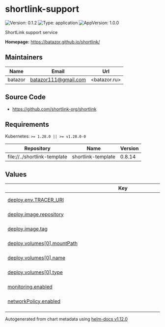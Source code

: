 # shortlink-support

![Version: 0.1.2](https://img.shields.io/badge/Version-0.1.2-informational?style=flat-square) ![Type: application](https://img.shields.io/badge/Type-application-informational?style=flat-square) ![AppVersion: 1.0.0](https://img.shields.io/badge/AppVersion-1.0.0-informational?style=flat-square)

ShortLink support service

**Homepage:** <https://batazor.github.io/shortlink/>

## Maintainers

| Name | Email | Url |
| ---- | ------ | --- |
| batazor | <batazor111@gmail.com> | <batazor.ru> |

## Source Code

* <https://github.com/shortlink-org/shortlink>

## Requirements

Kubernetes: `>= 1.28.0 || >= v1.28.0-0`

| Repository | Name | Version |
|------------|------|---------|
| file://../shortlink-template | shortlink-template | 0.8.14 |

## Values

<table height="400px" >
	<thead>
		<th>Key</th>
		<th>Type</th>
		<th>Default</th>
		<th>Description</th>
	</thead>
	<tbody>
		<tr>
			<td id="deploy--env--TRACER_URI"><a href="./values.yaml#L21">deploy.env.TRACER_URI</a></td>
			<td>
string
</td>
			<td>
				<div style="max-width: 300px;">
<pre lang="json">
"grafana-tempo.grafana:4317"
</pre>
</div>
			</td>
			<td></td>
		</tr>
		<tr>
			<td id="deploy--image--repository"><a href="./values.yaml#L24">deploy.image.repository</a></td>
			<td>
string
</td>
			<td>
				<div style="max-width: 300px;">
<pre lang="json">
"registry.gitlab.com/shortlink-org/shortlink/support"
</pre>
</div>
			</td>
			<td></td>
		</tr>
		<tr>
			<td id="deploy--image--tag"><a href="./values.yaml#L25">deploy.image.tag</a></td>
			<td>
string
</td>
			<td>
				<div style="max-width: 300px;">
<pre lang="json">
"0.17.75"
</pre>
</div>
			</td>
			<td></td>
		</tr>
		<tr>
			<td id="deploy--volumes[0]--mountPath"><a href="./values.yaml#L34">deploy.volumes[0].mountPath</a></td>
			<td>
string
</td>
			<td>
				<div style="max-width: 300px;">
<pre lang="json">
"/tmp"
</pre>
</div>
			</td>
			<td></td>
		</tr>
		<tr>
			<td id="deploy--volumes[0]--name"><a href="./values.yaml#L33">deploy.volumes[0].name</a></td>
			<td>
string
</td>
			<td>
				<div style="max-width: 300px;">
<pre lang="json">
"tmp"
</pre>
</div>
			</td>
			<td></td>
		</tr>
		<tr>
			<td id="deploy--volumes[0]--type"><a href="./values.yaml#L35">deploy.volumes[0].type</a></td>
			<td>
string
</td>
			<td>
				<div style="max-width: 300px;">
<pre lang="json">
"emptyDir"
</pre>
</div>
			</td>
			<td></td>
		</tr>
		<tr>
			<td id="monitoring--enabled"><a href="./values.yaml#L64">monitoring.enabled</a></td>
			<td>
bool
</td>
			<td>
				<div style="max-width: 300px;">
<pre lang="json">
true
</pre>
</div>
			</td>
			<td></td>
		</tr>
		<tr>
			<td id="networkPolicy--enabled"><a href="./values.yaml#L74">networkPolicy.enabled</a></td>
			<td>
bool
</td>
			<td>
				<div style="max-width: 300px;">
<pre lang="json">
false
</pre>
</div>
			</td>
			<td></td>
		</tr>
		<tr>
			<td id="networkPolicy--ingress[0]--from[0]--namespaceSelector--matchLabels--"kubernetes--io/metadata--name""><a href="./values.yaml#L80">networkPolicy.ingress[0].from[0].namespaceSelector.matchLabels."kubernetes.io/metadata.name"</a></td>
			<td>
string
</td>
			<td>
				<div style="max-width: 300px;">
<pre lang="json">
"shortlink"
</pre>
</div>
			</td>
			<td></td>
		</tr>
		<tr>
			<td id="networkPolicy--ingress[0]--from[1]--namespaceSelector--matchLabels--"kubernetes--io/metadata--name""><a href="./values.yaml#L83">networkPolicy.ingress[0].from[1].namespaceSelector.matchLabels."kubernetes.io/metadata.name"</a></td>
			<td>
string
</td>
			<td>
				<div style="max-width: 300px;">
<pre lang="json">
"istio-system"
</pre>
</div>
			</td>
			<td></td>
		</tr>
		<tr>
			<td id="networkPolicy--ingress[0]--from[2]--namespaceSelector--matchLabels--"kubernetes--io/metadata--name""><a href="./values.yaml#L86">networkPolicy.ingress[0].from[2].namespaceSelector.matchLabels."kubernetes.io/metadata.name"</a></td>
			<td>
string
</td>
			<td>
				<div style="max-width: 300px;">
<pre lang="json">
"istio-ingress"
</pre>
</div>
			</td>
			<td></td>
		</tr>
		<tr>
			<td id="networkPolicy--ingress[0]--from[3]--namespaceSelector--matchLabels--"kubernetes--io/metadata--name""><a href="./values.yaml#L89">networkPolicy.ingress[0].from[3].namespaceSelector.matchLabels."kubernetes.io/metadata.name"</a></td>
			<td>
string
</td>
			<td>
				<div style="max-width: 300px;">
<pre lang="json">
"prometheus-operator"
</pre>
</div>
			</td>
			<td></td>
		</tr>
		<tr>
			<td id="networkPolicy--ingress[0]--from[4]--namespaceSelector--matchLabels--"kubernetes--io/metadata--name""><a href="./values.yaml#L92">networkPolicy.ingress[0].from[4].namespaceSelector.matchLabels."kubernetes.io/metadata.name"</a></td>
			<td>
string
</td>
			<td>
				<div style="max-width: 300px;">
<pre lang="json">
"grafana"
</pre>
</div>
			</td>
			<td></td>
		</tr>
		<tr>
			<td id="networkPolicy--policyTypes[0]"><a href="./values.yaml#L94">networkPolicy.policyTypes[0]</a></td>
			<td>
string
</td>
			<td>
				<div style="max-width: 300px;">
<pre lang="json">
"Ingress"
</pre>
</div>
			</td>
			<td></td>
		</tr>
		<tr>
			<td id="networkPolicy--policyTypes[1]"><a href="./values.yaml#L95">networkPolicy.policyTypes[1]</a></td>
			<td>
string
</td>
			<td>
				<div style="max-width: 300px;">
<pre lang="json">
"Egress"
</pre>
</div>
			</td>
			<td></td>
		</tr>
		<tr>
			<td id="podDisruptionBudget--enabled"><a href="./values.yaml#L69">podDisruptionBudget.enabled</a></td>
			<td>
bool
</td>
			<td>
				<div style="max-width: 300px;">
<pre lang="json">
false
</pre>
</div>
			</td>
			<td></td>
		</tr>
		<tr>
			<td id="service--ports[0]--name"><a href="./values.yaml#L52">service.ports[0].name</a></td>
			<td>
string
</td>
			<td>
				<div style="max-width: 300px;">
<pre lang="json">
"http"
</pre>
</div>
			</td>
			<td></td>
		</tr>
		<tr>
			<td id="service--ports[0]--port"><a href="./values.yaml#L53">service.ports[0].port</a></td>
			<td>
int
</td>
			<td>
				<div style="max-width: 300px;">
<pre lang="json">
8080
</pre>
</div>
			</td>
			<td></td>
		</tr>
		<tr>
			<td id="service--ports[0]--protocol"><a href="./values.yaml#L54">service.ports[0].protocol</a></td>
			<td>
string
</td>
			<td>
				<div style="max-width: 300px;">
<pre lang="json">
"TCP"
</pre>
</div>
			</td>
			<td></td>
		</tr>
		<tr>
			<td id="service--ports[0]--public"><a href="./values.yaml#L55">service.ports[0].public</a></td>
			<td>
bool
</td>
			<td>
				<div style="max-width: 300px;">
<pre lang="json">
true
</pre>
</div>
			</td>
			<td></td>
		</tr>
		<tr>
			<td id="service--ports[1]--name"><a href="./values.yaml#L56">service.ports[1].name</a></td>
			<td>
string
</td>
			<td>
				<div style="max-width: 300px;">
<pre lang="json">
"metrics"
</pre>
</div>
			</td>
			<td></td>
		</tr>
		<tr>
			<td id="service--ports[1]--port"><a href="./values.yaml#L57">service.ports[1].port</a></td>
			<td>
int
</td>
			<td>
				<div style="max-width: 300px;">
<pre lang="json">
9090
</pre>
</div>
			</td>
			<td></td>
		</tr>
		<tr>
			<td id="service--ports[1]--protocol"><a href="./values.yaml#L58">service.ports[1].protocol</a></td>
			<td>
string
</td>
			<td>
				<div style="max-width: 300px;">
<pre lang="json">
"TCP"
</pre>
</div>
			</td>
			<td></td>
		</tr>
		<tr>
			<td id="service--ports[1]--public"><a href="./values.yaml#L59">service.ports[1].public</a></td>
			<td>
bool
</td>
			<td>
				<div style="max-width: 300px;">
<pre lang="json">
true
</pre>
</div>
			</td>
			<td></td>
		</tr>
		<tr>
			<td id="service--type"><a href="./values.yaml#L50">service.type</a></td>
			<td>
string
</td>
			<td>
				<div style="max-width: 300px;">
<pre lang="json">
"ClusterIP"
</pre>
</div>
			</td>
			<td></td>
		</tr>
		<tr>
			<td id="sidecars[0]--image--repository"><a href="./values.yaml#L40">sidecars[0].image.repository</a></td>
			<td>
string
</td>
			<td>
				<div style="max-width: 300px;">
<pre lang="json">
"registry.gitlab.com/shortlink-org/shortlink/support-proxy"
</pre>
</div>
			</td>
			<td></td>
		</tr>
		<tr>
			<td id="sidecars[0]--image--tag"><a href="./values.yaml#L41">sidecars[0].image.tag</a></td>
			<td>
string
</td>
			<td>
				<div style="max-width: 300px;">
<pre lang="json">
"0.17.75"
</pre>
</div>
			</td>
			<td></td>
		</tr>
		<tr>
			<td id="sidecars[0]--name"><a href="./values.yaml#L38">sidecars[0].name</a></td>
			<td>
string
</td>
			<td>
				<div style="max-width: 300px;">
<pre lang="json">
"proxy"
</pre>
</div>
			</td>
			<td></td>
		</tr>
		<tr>
			<td id="sidecars[0]--volumes[0]--mountPath"><a href="./values.yaml#L45">sidecars[0].volumes[0].mountPath</a></td>
			<td>
string
</td>
			<td>
				<div style="max-width: 300px;">
<pre lang="json">
"/tmp"
</pre>
</div>
			</td>
			<td></td>
		</tr>
		<tr>
			<td id="sidecars[0]--volumes[0]--name"><a href="./values.yaml#L44">sidecars[0].volumes[0].name</a></td>
			<td>
string
</td>
			<td>
				<div style="max-width: 300px;">
<pre lang="json">
"tmp"
</pre>
</div>
			</td>
			<td></td>
		</tr>
		<tr>
			<td id="sidecars[0]--volumes[0]--type"><a href="./values.yaml#L46">sidecars[0].volumes[0].type</a></td>
			<td>
string
</td>
			<td>
				<div style="max-width: 300px;">
<pre lang="json">
"emptyDir"
</pre>
</div>
			</td>
			<td></td>
		</tr>
	</tbody>
</table>

----------------------------------------------
Autogenerated from chart metadata using [helm-docs v1.12.0](https://github.com/norwoodj/helm-docs/releases/v1.12.0)
